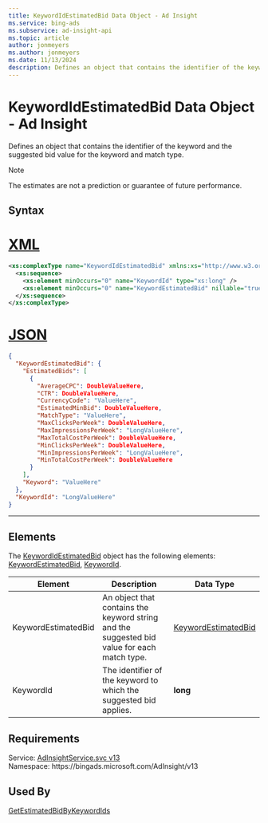 ```yaml
---
title: KeywordIdEstimatedBid Data Object - Ad Insight
ms.service: bing-ads
ms.subservice: ad-insight-api
ms.topic: article
author: jonmeyers
ms.author: jonmeyers
ms.date: 11/13/2024
description: Defines an object that contains the identifier of the keyword and the suggested bid value for the keyword and match type.
---
```

# KeywordIdEstimatedBid Data Object - Ad Insight
Defines an object that contains the identifier of the keyword and the suggested bid value for the keyword and match type.

> [!NOTE]
> The estimates are not a prediction or guarantee of future performance.

## Syntax

# [XML](#tab/xml)

```xml
<xs:complexType name="KeywordIdEstimatedBid" xmlns:xs="http://www.w3.org/2001/XMLSchema">
  <xs:sequence>
    <xs:element minOccurs="0" name="KeywordId" type="xs:long" />
    <xs:element minOccurs="0" name="KeywordEstimatedBid" nillable="true" type="tns:KeywordEstimatedBid" />
  </xs:sequence>
</xs:complexType>
```

# [JSON](#tab/json)

```json
{
  "KeywordEstimatedBid": {
    "EstimatedBids": [
      {
        "AverageCPC": DoubleValueHere,
        "CTR": DoubleValueHere,
        "CurrencyCode": "ValueHere",
        "EstimatedMinBid": DoubleValueHere,
        "MatchType": "ValueHere",
        "MaxClicksPerWeek": DoubleValueHere,
        "MaxImpressionsPerWeek": "LongValueHere",
        "MaxTotalCostPerWeek": DoubleValueHere,
        "MinClicksPerWeek": DoubleValueHere,
        "MinImpressionsPerWeek": "LongValueHere",
        "MinTotalCostPerWeek": DoubleValueHere
      }
    ],
    "Keyword": "ValueHere"
  },
  "KeywordId": "LongValueHere"
}
```

-----

## <a name="elements"></a>Elements

The [KeywordIdEstimatedBid](keywordidestimatedbid.md) object has the following elements: [KeywordEstimatedBid](#keywordestimatedbid), [KeywordId](#keywordid).

|Element|Description|Data Type|
|-----------|---------------|-------------|
|<a name="keywordestimatedbid"></a>KeywordEstimatedBid|An object that contains the keyword string and the suggested bid value for each match type.|[KeywordEstimatedBid](keywordestimatedbid.md)|
|<a name="keywordid"></a>KeywordId|The identifier of the keyword to which the suggested bid applies.|**long**|

## Requirements
Service: [AdInsightService.svc v13](https://adinsight.api.bingads.microsoft.com/Api/Advertiser/AdInsight/v13/AdInsightService.svc)  
Namespace: https\://bingads.microsoft.com/AdInsight/v13  

## Used By
[GetEstimatedBidByKeywordIds](getestimatedbidbykeywordids.md)  
